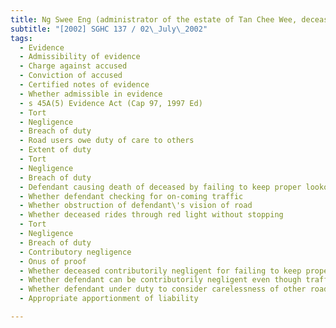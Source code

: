 ```yaml
---
title: Ng Swee Eng (administrator of the estate of Tan Chee Wee, deceased) v Ang Oh Chuan 
subtitle: "[2002] SGHC 137 / 02\_July\_2002"
tags:
  - Evidence
  - Admissibility of evidence
  - Charge against accused
  - Conviction of accused
  - Certified notes of evidence
  - Whether admissible in evidence
  - s 45A(5) Evidence Act (Cap 97, 1997 Ed)
  - Tort
  - Negligence
  - Breach of duty
  - Road users owe duty of care to others
  - Extent of duty
  - Tort
  - Negligence
  - Breach of duty
  - Defendant causing death of deceased by failing to keep proper lookout when turning onto major road from minor road
  - Whether defendant checking for on-coming traffic
  - Whether obstruction of defendant\'s vision of road
  - Whether deceased rides through red light without stopping
  - Tort
  - Negligence
  - Breach of duty
  - Contributory negligence
  - Onus of proof
  - Whether deceased contributorily negligent for failing to keep proper lookout
  - Whether defendant can be contributorily negligent even though traffic lights in his favour
  - Whether defendant under duty to consider carelessness of other road users
  - Appropriate apportionment of liability

---
```


